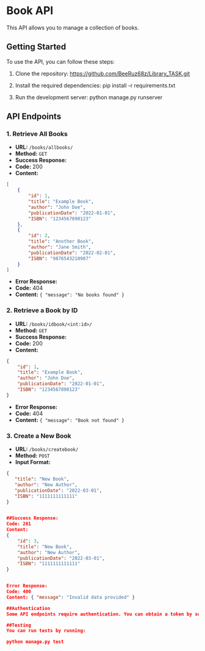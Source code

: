 # Book API

This API allows you to manage a collection of books.

## Getting Started

To use the API, you can follow these steps:

1. Clone the repository:
https://github.com/BeeRuz68z/Library_TASK.git

2. Install the required dependencies:
pip install -r requirements.txt

3. Run the development server:
python manage.py runserver


## API Endpoints

### 1. Retrieve All Books

- **URL:** `/books/allbooks/`
- **Method:** `GET`
- **Success Response:**
- **Code:** 200
- **Content:** 
 ```json
 [
     {
         "id": 1,
         "title": "Example Book",
         "author": "John Doe",
         "publicationDate": "2022-01-01",
         "ISBN": "1234567890123"
     },
     {
         "id": 2,
         "title": "Another Book",
         "author": "Jane Smith",
         "publicationDate": "2022-02-01",
         "ISBN": "9876543210987"
     }
 ]
 ```
- **Error Response:**
- **Code:** 404
- **Content:** `{ "message": "No books found" }`

### 2. Retrieve a Book by ID

- **URL:** `/books/idbook/<int:id>/`
- **Method:** `GET`
- **Success Response:**
- **Code:** 200
- **Content:** 
 ```json
 {
     "id": 1,
     "title": "Example Book",
     "author": "John Doe",
     "publicationDate": "2022-01-01",
     "ISBN": "1234567890123"
 }
 ```
- **Error Response:**
- **Code:** 404
- **Content:** `{ "message": "Book not found" }`

### 3. Create a New Book

- **URL:** `/books/createbook/`
- **Method:** `POST`
- **Input Format:** 
```json
{
   "title": "New Book",
   "author": "New Author",
   "publicationDate": "2022-03-01",
   "ISBN": "1111111111111"
}


##Success Response:
Code: 201
Content:
{
    "id": 3,
    "title": "New Book",
    "author": "New Author",
    "publicationDate": "2022-03-01",
    "ISBN": "1111111111111"
}


Error Response:
Code: 400
Content: { "message": "Invalid data provided" }

##Authentication
Some API endpoints require authentication. You can obtain a token by sending a POST request to /api/token/ with your username and password in the request body.

##Testing
You can run tests by running:

python manage.py test
